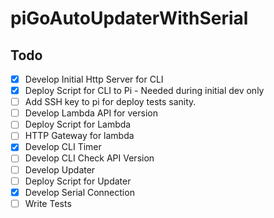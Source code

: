 # piGoAutoUpdaterWithSerial

## Todo

- [x] Develop Initial Http Server for CLI
- [x] Deploy Script for CLI to Pi - Needed during initial dev only
- [ ] Add SSH key to pi for deploy tests sanity.
- [ ] Develop Lambda API for version
- [ ] Deploy Script for Lambda
- [ ] HTTP Gateway for lambda
- [x] Develop CLI Timer
- [ ] Develop CLI Check API Version
- [ ] Develop Updater
- [ ] Deploy Script for Updater
- [x] Develop Serial Connection
- [ ] Write Tests
